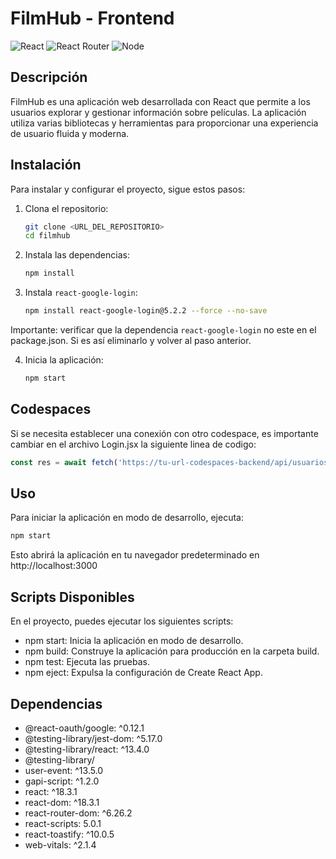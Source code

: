 # FilmHub - Frontend

![React](https://img.shields.io/badge/React-18.3.1-blue)
![React Router](https://img.shields.io/badge/React%20Router-6.26.2-blue)
![Node](https://img.shields.io/badge/Node-20.17-green)

## Descripción

FilmHub es una aplicación web desarrollada con React que permite a los usuarios explorar y gestionar información sobre películas. La aplicación utiliza varias bibliotecas y herramientas para proporcionar una experiencia de usuario fluida y moderna.

## Instalación

Para instalar y configurar el proyecto, sigue estos pasos:

1. Clona el repositorio:
    ```sh
    git clone <URL_DEL_REPOSITORIO>
    cd filmhub
    ```

2. Instala las dependencias:
    ```sh
    npm install
    ```

3. Instala `react-google-login`:
    ```sh
    npm install react-google-login@5.2.2 --force --no-save
    ```
Importante: verificar que la dependencia `react-google-login` no este en el package.json. Si es así eliminarlo y volver al paso anterior.

4. Inicia la aplicación:
    ```sh
    npm start
    ```
## Codespaces

Si se necesita establecer una conexión con otro codespace, es importante cambiar en el archivo Login.jsx la siguiente linea de codigo:
```javascript 
const res = await fetch('https://tu-url-codespaces-backend/api/usuarios'
```
## Uso

Para iniciar la aplicación en modo de desarrollo, ejecuta:
```sh
npm start
```

Esto abrirá la aplicación en tu navegador predeterminado en http://localhost:3000

## Scripts Disponibles
En el proyecto, puedes ejecutar los siguientes scripts:

* npm start: Inicia la aplicación en modo de desarrollo.
* npm build: Construye la aplicación para producción en la carpeta build.
* npm test: Ejecuta las pruebas.
* npm eject: Expulsa la configuración de Create React App.


## Dependencias
* @react-oauth/google: ^0.12.1
* @testing-library/jest-dom: ^5.17.0
* @testing-library/react: ^13.4.0
* @testing-library/
* user-event: ^13.5.0
* gapi-script: ^1.2.0
* react: ^18.3.1
* react-dom: ^18.3.1
* react-router-dom: ^6.26.2
* react-scripts: 5.0.1
* react-toastify: ^10.0.5
* web-vitals: ^2.1.4